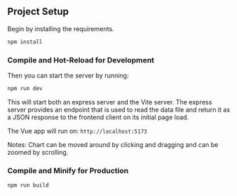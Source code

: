 ## Project Setup

Begin by installing the requirements.
```sh
npm install
```

### Compile and Hot-Reload for Development

Then you can start the server by running:

```sh
npm run dev
```

This will start both an express server and the Vite server. The express server provides an endpoint that is used to read the data file and return it as a JSON response to the frontend client on its initial page load.

The Vue app will run on: `http://localhost:5173`

Notes: Chart can be moved around by clicking and dragging and can be zoomed by scrolling.

### Compile and Minify for Production

```sh
npm run build
```
